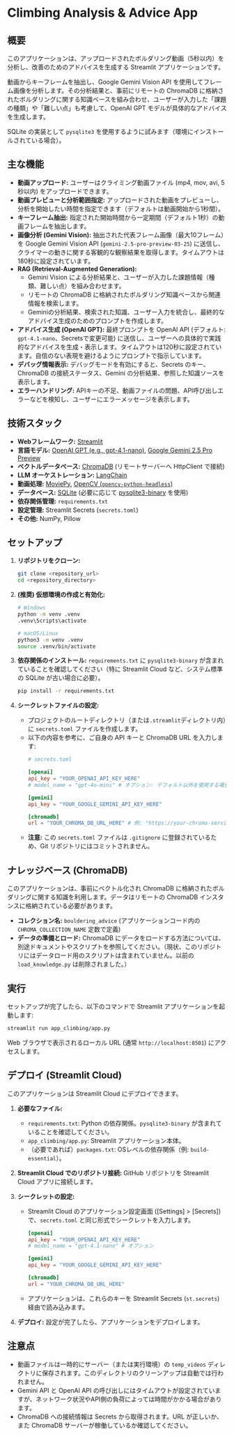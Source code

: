 # Climbing Analysis & Advice App

## 概要

このアプリケーションは、アップロードされたボルダリング動画（5秒以内）を分析し、改善のためのアドバイスを生成する Streamlit アプリケーションです。

動画からキーフレームを抽出し、Google Gemini Vision API を使用してフレーム画像を分析します。その分析結果と、事前にリモートの ChromaDB に格納されたボルダリングに関する知識ベースを組み合わせ、ユーザーが入力した「課題の種類」や「難しい点」も考慮して、OpenAI GPT モデルが具体的なアドバイスを生成します。

SQLite の実装として `pysqlite3` を使用するように試みます（環境にインストールされている場合）。

## 主な機能

*   **動画アップロード:** ユーザーはクライミング動画ファイル (mp4, mov, avi, 5秒以内) をアップロードできます。
*   **動画プレビューと分析範囲指定:** アップロードされた動画をプレビューし、分析を開始したい時間を指定できます（デフォルトは動画開始から1秒間）。
*   **キーフレーム抽出:** 指定された開始時間から一定期間（デフォルト1秒）の動画フレームを抽出します。
*   **画像分析 (Gemini Vision):** 抽出された代表フレーム画像（最大10フレーム）を Google Gemini Vision API (`gemini-2.5-pro-preview-03-25`) に送信し、クライマーの動きに関する客観的な観察結果を取得します。タイムアウトは180秒に設定されています。
*   **RAG (Retrieval-Augmented Generation):**
    *   Gemini Vision による分析結果と、ユーザーが入力した課題情報（種類、難しい点）を組み合わせます。
    *   リモートの ChromaDB に格納されたボルダリング知識ベースから関連情報を検索します。
    *   Geminiの分析結果、検索された知識、ユーザー入力を統合し、最終的なアドバイス生成のためのプロンプトを作成します。
*   **アドバイス生成 (OpenAI GPT):** 最終プロンプトを OpenAI API (デフォルト: `gpt-4.1-nano`、Secretsで変更可能) に送信し、ユーザーへの具体的で実践的なアドバイスを生成・表示します。タイムアウトは120秒に設定されています。自信のない表現を避けるようにプロンプトで指示しています。
*   **デバッグ情報表示:** デバッグモードを有効にすると、Secrets のキー、ChromaDB の接続ステータス、Gemini の分析結果、参照した知識ソースを表示します。
*   **エラーハンドリング:** APIキーの不足、動画ファイルの問題、API呼び出しエラーなどを検知し、ユーザーにエラーメッセージを表示します。

## 技術スタック

*   **Webフレームワーク:** [Streamlit](https://streamlit.io/)
*   **言語モデル:** [OpenAI GPT (e.g., gpt-4.1-nano)](https://openai.com/), [Google Gemini 2.5 Pro Preview](https://ai.google.dev/)
*   **ベクトルデータベース:** [ChromaDB](https://www.trychroma.com/) (リモートサーバーへ HttpClient で接続)
*   **LLM オーケストレーション:** [LangChain](https://www.langchain.com/)
*   **動画処理:** [MoviePy](https://zulko.github.io/moviepy/), [OpenCV (`opencv-python-headless`)](https://opencv.org/)
*   **データベース:** [SQLite](https://www.sqlite.org/index.html) (必要に応じて [pysqlite3-binary](https://github.com/coleifer/pysqlite3) を使用)
*   **依存関係管理:** `requirements.txt`
*   **設定管理:** Streamlit Secrets (`secrets.toml`)
*   **その他:** NumPy, Pillow

## セットアップ

1.  **リポジトリをクローン:**
    ```bash
    git clone <repository_url>
    cd <repository_directory>
    ```

2.  **(推奨) 仮想環境の作成と有効化:**
    ```bash
    # Windows
    python -m venv .venv
    .venv\Scripts\activate

    # macOS/Linux
    python3 -m venv .venv
    source .venv/bin/activate
    ```

3.  **依存関係のインストール:**
    `requirements.txt` に `pysqlite3-binary` が含まれていることを確認してください（特に Streamlit Cloud など、システム標準の SQLite が古い場合に必要）。
    ```bash
    pip install -r requirements.txt
    ```

4.  **シークレットファイルの設定:**
    *   プロジェクトのルートディレクトリ（または`.streamlit`ディレクトリ内）に `secrets.toml` ファイルを作成します。
    *   以下の内容を参考に、ご自身の API キーと ChromaDB URL を入力します:
        ```toml
        # secrets.toml

        [openai]
        api_key = "YOUR_OPENAI_API_KEY_HERE"
        # model_name = "gpt-4o-mini" # オプション: デフォルト以外を使用する場合

        [gemini]
        api_key = "YOUR_GOOGLE_GEMINI_API_KEY_HERE"

        [chromadb]
        url = "YOUR_CHROMA_DB_URL_HERE" # 例: "https://your-chroma-service-url.run.app"
        ```
    *   **注意:** この `secrets.toml` ファイルは `.gitignore` に登録されているため、Git リポジトリにはコミットされません。

## ナレッジベース (ChromaDB)

このアプリケーションは、事前にベクトル化され ChromaDB に格納されたボルダリングに関する知識を利用します。データはリモートの ChromaDB インスタンスに格納されている必要があります。

*   **コレクション名:** `bouldering_advice` (アプリケーションコード内の `CHROMA_COLLECTION_NAME` 定数で定義)
*   **データの準備とロード:** ChromaDB にデータをロードする方法については、別途ドキュメントやスクリプトを参照してください。（現状、このリポジトリにはデータロード用のスクリプトは含まれていません。以前の `load_knowledge.py` は削除されました。）

## 実行

セットアップが完了したら、以下のコマンドで Streamlit アプリケーションを起動します:

```bash
streamlit run app_climbing/app.py
```

Web ブラウザで表示されるローカル URL (通常 `http://localhost:8501`) にアクセスします。

## デプロイ (Streamlit Cloud)

このアプリケーションは Streamlit Cloud にデプロイできます。

1.  **必要なファイル:**
    *   `requirements.txt`: Python の依存関係。`pysqlite3-binary` が含まれていることを確認してください。
    *   `app_climbing/app.py`: Streamlit アプリケーション本体。
    *   （必要であれば）`packages.txt`: OSレベルの依存関係（例: `build-essential`）。

2.  **Streamlit Cloud でのリポジトリ接続:** GitHub リポジトリを Streamlit Cloud アプリに接続します。

3.  **シークレットの設定:**
    *   Streamlit Cloud のアプリケーション設定画面 ([Settings] > [Secrets]) で、`secrets.toml` と同じ形式でシークレットを入力します。
        ```toml
        [openai]
        api_key = "YOUR_OPENAI_API_KEY_HERE"
        # model_name = "gpt-4.1-nano" # オプション

        [gemini]
        api_key = "YOUR_GOOGLE_GEMINI_API_KEY_HERE"

        [chromadb]
        url = "YOUR_CHROMA_DB_URL_HERE"
        ```
    *   アプリケーションは、これらのキーを Streamlit Secrets (`st.secrets`) 経由で読み込みます。

4.  **デプロイ:** 設定が完了したら、アプリケーションをデプロイします。

## 注意点

*   動画ファイルは一時的にサーバー（または実行環境）の `temp_videos` ディレクトリに保存されます。このディレクトリのクリーンアップは自動では行われません。
*   Gemini API と OpenAI API の呼び出しにはタイムアウトが設定されていますが、ネットワーク状況やAPI側の負荷によっては時間がかかる場合があります。
*   ChromaDB への接続情報は Secrets から取得されます。URL が正しいか、また ChromaDB サーバーが稼働しているか確認してください。 